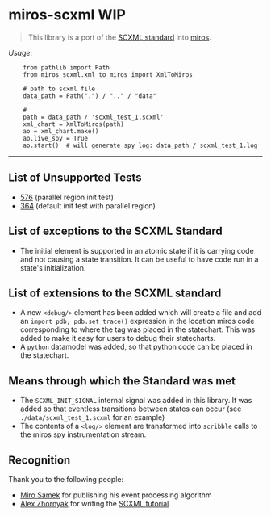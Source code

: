 # miros-scxml WIP

  > This library is a port of the [SCXML standard](https://www.w3.org/TR/scxml/) into [miros](https://github.com/aleph2c/miros).

*Usage*:

        from pathlib import Path
        from miros_scxml.xml_to_miros import XmlToMiros
    
        # path to scxml file
        data_path = Path(".") / ".." / "data"
    
        # 
        path = data_path / 'scxml_test_1.scxml'
        xml_chart = XmlToMiros(path)
        ao = xml_chart.make()
        ao.live_spy = True
        ao.start()  # will generate spy log: data_path / scxml_test_1.log

----

## List of Unsupported Tests

* [576](https://www.w3.org/Voice/2013/scxml-irp/576/test576.txml) (parallel region init test)
* [364](https://www.w3.org/Voice/2013/scxml-irp/364/test364.txml) (default init test with parallel region)

  
## List of exceptions to the SCXML Standard

* The initial element is supported in an atomic state if it is carrying code and not causing a state transition.  It can be useful to have code run in a state's initialization.

## List of extensions to the SCXML standard

* A new ``<debug/>`` element has been added which will create a file and add an ``import pdb; pdb.set_trace()`` expression in the location miros code corresponding to where the tag was placed in the statechart.  This was added to make it easy for users to debug their statecharts.
* A ``python`` datamodel was added, so that python code can be placed in the statechart.

## Means through which the Standard was met

* The ``SCXML_INIT_SIGNAL`` internal signal was added in this library.  It was added so that eventless transitions between states can occur (see ``./data/scxml_test_1.scxml`` for an example)
* The contents of a ``<log/>`` element are transformed into ``scribble`` calls to the miros spy instrumentation stream.

## Recognition

Thank you to the following people:

* [Miro Samek](https://www.linkedin.com/in/samek) for publishing his event processing algorithm
* [Alex Zhornyak](https://github.com/alexzhornyak) for writing the [SCXML tutorial](https://github.com/alexzhornyak/SCXML-tutorial)
